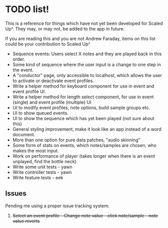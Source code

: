 # TODO list!

This is a reference for things which have not yet been developed for Scaled Up^. They may, or may not, be added to the app in future.

If you are reading this and you are not Andrew Faraday, items on this list could be your contribution to Scaled Up^

* Sequence events: Users select X notes and they are played back in this order.
* Some kind of sequence where the user input is a change to one step in the event. 
* A "conductor" page, only accessible to localhost, which allows the user to activate or deactivate event profiles.
* Write a helper method for keyboard component for use in event and event profile UI.
* Write a helper method for length select component, for use in event (single) and event profile (multiple) UI
* UI to modify event profiles, note options, build sample groups etc.
* UI to show queued events.
* UI to show the sequence which has yet been played (not sure about this)
* General styling improvement, make it look like an app instead of a word document.
* More than one option for pure data patches, "audio skinning"
* Some form of stats on events, which notes/samples are chosen, who makes the most input. 
* Work on performance of player (takes longer when there is an event unplayed, find the bottle neck)
* Write some unit tests - yawn
* Write controller tests - yawn
* Write feature tests - eek

## Issues 

Pending me using a proper issue tracking system:

1. ~~Select an event profile - Change note value - click note/sample - note value reverts~~
